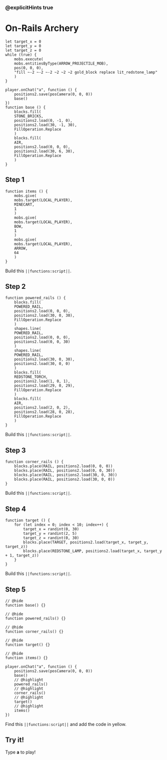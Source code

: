 ### @explicitHints true


# On-Rails Archery



```customts
let target_x = 0
let target_y = 0
let target_z = 0
while (true) {
    mobs.execute(
    mobs.entitiesByType(ARROW_PROJECTILE_MOB),
    pos(0, 0, 0),
    "fill ~-2 ~-2 ~-2 ~2 ~2 ~2 gold_block replace lit_redstone_lamp"
    )
}
```

```template
player.onChat("a", function () {
    positions2.save(posCamera(0, 0, 0))
    base()
})
function base () {
    blocks.fill(
    STONE_BRICKS,
    positions2.load(0, -1, 0),
    positions2.load(30, -1, 30),
    FillOperation.Replace
    )
    blocks.fill(
    AIR,
    positions2.load(0, 0, 0),
    positions2.load(30, 6, 30),
    FillOperation.Replace
    )
}
```

## Step 1

```blocks
function items () {
    mobs.give(
    mobs.target(LOCAL_PLAYER),
    MINECART,
    1
    )
    mobs.give(
    mobs.target(LOCAL_PLAYER),
    BOW,
    1
    )
    mobs.give(
    mobs.target(LOCAL_PLAYER),
    ARROW,
    64
    )
}
```

Build this ``||functions:script||``.

## Step 2

```blocks
function powered_rails () {
    blocks.fill(
    POWERED_RAIL,
    positions2.load(0, 0, 0),
    positions2.load(30, 0, 30),
    FillOperation.Replace
    )
    shapes.line(
    POWERED_RAIL,
    positions2.load(0, 0, 0),
    positions2.load(0, 0, 30)
    )
    shapes.line(
    POWERED_RAIL,
    positions2.load(30, 0, 30),
    positions2.load(30, 0, 0)
    )
    blocks.fill(
    REDSTONE_TORCH,
    positions2.load(1, 0, 1),
    positions2.load(29, 0, 29),
    FillOperation.Replace
    )
    blocks.fill(
    AIR,
    positions2.load(2, 0, 2),
    positions2.load(28, 0, 28),
    FillOperation.Replace
    )
}
```

Build this ``||functions:script||``.

## Step 3

```blocks
function corner_rails () {
    blocks.place(RAIL, positions2.load(0, 0, 0))
    blocks.place(RAIL, positions2.load(0, 0, 30))
    blocks.place(RAIL, positions2.load(30, 0, 30))
    blocks.place(RAIL, positions2.load(30, 0, 0))
}
```

Build this ``||functions:script||``.

## Step 4

```blocks
function target () {
    for (let index = 0; index < 10; index++) {
        target_x = randint(0, 30)
        target_y = randint(2, 5)
        target_z = randint(0, 30)
        blocks.place(TARGET, positions2.load(target_x, target_y, target_z))
        blocks.place(REDSTONE_LAMP, positions2.load(target_x, target_y + 1, target_z))
    }
}
```

Build this ``||functions:script||``.

## Step 5

```blocks
// @hide
function base() {}

// @hide
function powered_rails() {}

// @hide
function corner_rails() {}

// @hide
function target() {}

// @hide
function items() {}

player.onChat("a", function () {
    positions2.save(posCamera(0, 0, 0))
    base()
    // @highlight
    powered_rails()
    // @highlight
    corner_rails()
    // @highlight
    target()
    // @highlight
    items()
})
```

Find this ``||functions:script||`` and add the code in yellow.

## Try it!

Type **a** to play!